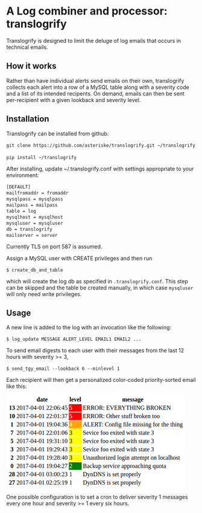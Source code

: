 # A Log combiner and processor: translogrify

Translogrify is designed to limit the deluge of log emails that occurs in technical emails. 

## How it works

Rather than have individual alerts send emails on their own, translogrify collects each alert into a row of a MySQL table along with a severity code and a list of its intended recipents. On demand, emails can then be sent per-recipient with a given lookback and severity level.

## Installation

Translogrify can be installed from github: 

    git clone https://github.com/asteriske/translogrify.git ~/translogrify

    pip install ~/translogrify

After installing, update ~/.translogrify.conf with settings appropriate to your environment:

    [DEFAULT]
    mailfromaddr = fromaddr
    mysqlpass = mysqlpass
    mailpass = mailpass
    table = log
    mysqlhost = mysqlhost
    mysqluser = mysqluser
    db = translogrify 
    mailserver = server

Currently TLS on port 587 is assumed. 

Assign a MySQL user with CREATE privileges and then run 

    $ create_db_and_table

which will create the log db as specified in `.translogrify.conf`. This step can be skipped and the table be created manually, in which case `mysqluser` will only need write privileges.

## Usage

A new line is added to the log with an invocation like the following:

    $ log_update MESSAGE ALERT_LEVEL EMAIL1 EMAIL2 ...

To send email digests to each user with their messages from the last 12 hours with severity >= 3,

    $ send_tgy_email --lookback 6 --minlevel 1 

Each recipient will then get a personalized color-coded priority-sorted email like this:

![translogrify example](https://github.com/asteriske/asteriske.github.io/blob/master/img/translogrify.png)

One possible configuration is to set a cron to deliver severity 1 messages every one hour and severity >= 1 every six hours.
